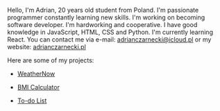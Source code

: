 Hello, I'm Adrian, 20 years old student from Poland. I'm passionate programmer constantly learning new skills. I'm working on becoming software developer.  I'm hardworking and cooperative. I have good knowledge in JavaScript, HTML, CSS and Python. I'm currently learning React. You can contact me via e-mail: adrianczarnecki@icloud.pl or my website: <a href="adrianczarnecki.pl" target="_blank">adrianczarnecki.pl</a>

Here are some of my projects:

- <a href="https://adrians-weather-app.netlify.app" target="_blank">WeatherNow</a>

- <a href="https://adrians-bmi-calculator.netlify.app" target="_blank">BMI Calculator</a>

- <a href="https://adrians-to-do-list.netlify.app" target="_blank">To-do List</a>
